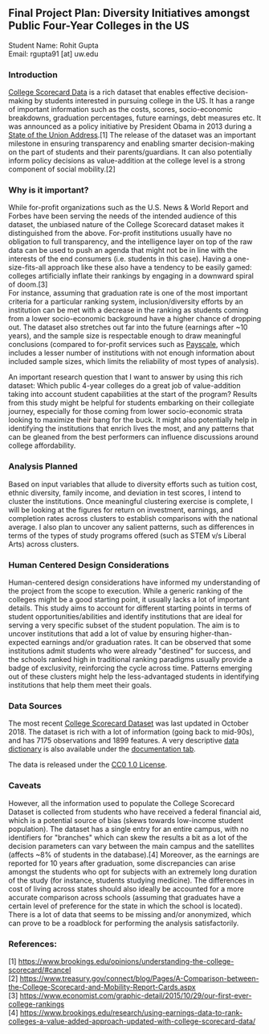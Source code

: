 ## Final Project Plan: Diversity Initiatives amongst Public Four-Year Colleges in the US

Student Name: Rohit Gupta   
Email: rgupta91 [at] uw.edu   

### Introduction
[College Scorecard Data](https://collegescorecard.ed.gov/data/) is a rich dataset that enables effective decision-making by students interested in pursuing college in the US. It has a range of important information such as the costs, scores, socio-economic breakdowns, graduation percentages, future earnings, debt measures etc. It was announced as a policy initiative by President Obama in 2013 during a [State of the Union Address](https://obamawhitehouse.archives.gov/the-press-office/2013/02/12/remarks-president-state-union-address).[1] The release of the dataset was an important milestone in ensuring transparency and enabling smarter decision-making on the part of students and their parents/guardians. It can also potentially inform policy decisions as value-addition at the college level is a strong component of social mobility.[2]

### Why is it important?
While for-profit organizations such as the U.S. News & World Report and Forbes have been serving the needs of the intended audience of this dataset, the unbiased nature of the College Scorecard dataset makes it distinguished from the above. For-profit institutions usually have no obligation to full transparency, and the intelligence layer on top of the raw data can be used to push an agenda that might not be in line with the interests of the end consumers (i.e. students in this case). Having a one-size-fits-all approach like these also have a tendency to be easily gamed: colleges artificially inflate their rankings by engaging in a downward spiral of doom.[3]   
For instance, assuming that graduation rate is one of the most important criteria for a particular ranking system, inclusion/diversity efforts by an institution can be met with a decrease in the ranking as students coming from a lower socio-economic background have a higher chance of dropping out. The dataset also stretches out far into the future (earnings after ~10 years), and the sample size is respectable enough to draw meaningful conclusions (compared to for-profit services such as [Payscale](www.payscale.com), which includes a lesser number of institutions with not enough information about included sample sizes, which limits the reliability of most types of analysis). 
   
An important research question that I want to answer by using this rich dataset: Which public 4-year colleges do a great job of value-addition taking into account student capabilities at the start of the program? Results from this study might be helpful for students embarking on their collegiate journey, especially for those coming from lower socio-economic strata looking to maximize their bang for the buck. It might also potentially help in identifying the institutions that enrich lives the most, and any patterns that can be gleaned from the best performers can influence discussions around college affordability. 

### Analysis Planned
Based on input variables that allude to diversity efforts such as tuition cost, ethnic diversity, family income, and deviation in test scores, I intend to cluster the institutions. Once meaningful clustering exercise is complete, I will be looking at the figures for return on investment, earnings, and completion rates across clusters to establish comparisons with the national average. I also plan to uncover any salient patterns, such as differences in terms of the types of study programs offered (such as STEM v/s Liberal Arts) across clusters.

### Human Centered Design Considerations
Human-centered design considerations have informed my understanding of the project from the scope to execution. While a generic ranking of the colleges might be a good starting point, it usually lacks a lot of important details. This study aims to account for different starting points in terms of student opportunities/abilities and identify institutions that are ideal for serving a very specific subset of the student population. The aim is to uncover institutions that add a lot of value by ensuring higher-than-expected earnings and/or graduation rates. It can be observed that some institutions admit students who were already "destined" for success, and the schools ranked high in traditional ranking paradigms usually provide a badge of exclusivity, reinforcing the cycle across time. Patterns emerging out of these clusters might help the less-advantaged students in identifying institutions that help them meet their goals.

### Data Sources
The most recent [College Scorecard Dataset](https://ed-public-download.app.cloud.gov/downloads/Most-Recent-Cohorts-All-Data-Elements.csv) was last updated in October 2018. The dataset is rich with a lot of information (going back to mid-90s), and has 7175 observations and 1899 features. A very descriptive [data dictionary](https://collegescorecard.ed.gov/assets/CollegeScorecardDataDictionary.xlsx) is also available under the [documentation tab](https://collegescorecard.ed.gov/data/documentation/).

The data is released under the [CC0 1.0 License](https://creativecommons.org/publicdomain/zero/1.0/). 

### Caveats
However, all the information used to populate the College Scorecard Dataset is collected from students who have received a federal financial aid, which is a potential source of bias (skews towards low-income student population). The dataset has a single entry for an entire campus, with no identifiers for "branches" which can skew the results a bit as a lot of the decision parameters can vary between the main campus and the satellites (affects ~8% of students in the database).[4] Moreover, as the earnings are reported for 10 years after graduation, some discrepancies can arise amongst the students who opt for subjects with an extremely long duration of the study (for instance, students studying medicine). The differences in cost of living across states should also ideally be accounted for a more accurate comparison across schools (assuming that graduates have a certain level of preference for the state in which the school is located). There is a lot of data that seems to be missing and/or anonymized, which can prove to be a roadblock for performing the analysis satisfactorily.   

### References:   
[1] https://www.brookings.edu/opinions/understanding-the-college-scorecard/#cancel   
[2] https://www.treasury.gov/connect/blog/Pages/A-Comparison-between-the-College-Scorecard-and-Mobility-Report-Cards.aspx   
[3] https://www.economist.com/graphic-detail/2015/10/29/our-first-ever-college-rankings   
[4] https://www.brookings.edu/research/using-earnings-data-to-rank-colleges-a-value-added-approach-updated-with-college-scorecard-data/   
